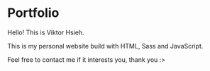 # Portfolio

Hello! This is Viktor Hsieh.

This is my personal website build with HTML, Sass and JavaScript.

Feel free to contact me if it interests you, thank you :>
